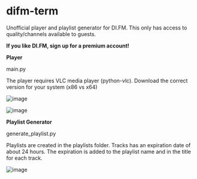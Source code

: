 # difm-term
Unofficial player and playlist generator for DI.FM. This only has access to quality/channels available to guests.

**If you like DI.FM, sign up for a premium account!**

**Player**

main.py

The player requires VLC media player (python-vlc). Download the correct version for your system (x86 vs x64)

![image](https://user-images.githubusercontent.com/1930031/135164286-b39f839b-a660-48db-a701-39fb21d754f5.png)

![image](https://user-images.githubusercontent.com/1930031/135300862-846b1c11-3d27-4022-b5f1-c54e25dc7b88.png)



**Playlist Generator**

generate_playlist.py

Playlists are created in the playlists folder. Tracks has an expiration date of about 24 hours. The expiration is added to the playlist name and in the title for each track.

![image](https://user-images.githubusercontent.com/1930031/135164749-2d13972d-d6e8-4883-a1fa-525ad126ef58.png)


